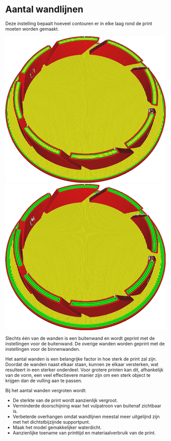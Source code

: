 Aantal wandlijnen
====
Deze instelling bepaalt hoeveel contouren er in elke laag rond de print moeten worden gemaakt.

<!--screenshot {
"image_path": "wall_thickness_0.8.png",
"modellen": [
    {
        "script": "rotary_tumbler_lid.scad",
        "transformatie": ["schaal(0.4)"]
    }
],
"camerapositie": [50, 50, 124],
"instellingen": {
    "skin_outline_count": 0,
    "wall_line_count": 2
},
"kleuren": 32
}-->
<!--screenshot {
"image_path": "wall_thickness_1.6.png",
"modellen": [
    {
        "script": "rotary_tumbler_lid.scad",
        "transformatie": ["schaal(0.4)"]
    }
],
"camerapositie": [50, 50, 124],
"instellingen": {
    "skin_outline_count": 0,
    "wall_line_count": 4
},
"kleuren": 32
}-->
![Twee wanden](../../../articles/images/wall_thickness_0.8.png)
![Vier wanden](../../../articles/images/wall_thickness_1.6.png)

Slechts één van de wanden is een buitenwand en wordt geprint met de instellingen voor de buitenwand. De overige wanden worden geprint met de instellingen voor de binnenwanden.

Het aantal wanden is een belangrijke factor in hoe sterk de print zal zijn. Doordat de wanden naast elkaar staan, kunnen ze elkaar versterken, wat resulteert in een sterker onderdeel. Voor grotere printen kan dit, afhankelijk van de vorm, een veel effectievere manier zijn om een sterk object te krijgen dan de vulling aan te passen.

Bij het aantal wanden vergroten wordt:
* De sterkte van de print wordt aanzienlijk vergroot.
* Verminderde doorschijning waar het vulpatroon van buitenaf zichtbaar is.
* Verbeterde overhangen omdat wandlijnen meestal meer uitgelijnd zijn met het dichtstbijzijnde supportpunt.
* Maak het model gemakkelijker waterdicht.
* Aanzienlijke toename van printtijd en materiaalverbruik van de print.